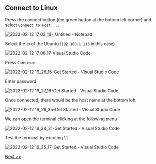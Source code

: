 ## Connect to Linux

Press the connect button (the green button at the bottom left corner) and select `Connect to Host ...`

![2022-02-12 17_03_16-_Untitled - Notepad](https://user-images.githubusercontent.com/55657279/153706763-efaa8587-2ecb-4a22-ac0b-ebf60bfe6a3f.png)

Select the ip of the Ubuntu (`192.168.1.115` in this case)

![2022-02-12 17_06_17-Visual Studio Code](https://user-images.githubusercontent.com/55657279/153706819-63a621bd-5b7e-47d2-b1d8-c21480b7598b.png)

Press `Continue`

![2022-02-12 19_26_15-Get Started - Visual Studio Code](https://user-images.githubusercontent.com/55657279/153712102-5c18626f-ba2f-4f35-86f1-23a4396c4bae.png)

Enter password

![2022-02-12 19_27_16-Get Started - Visual Studio Code](https://user-images.githubusercontent.com/55657279/153712205-41354083-fe33-4b3d-9d37-e71cbae409ad.png)

Once connected, there would be the host name at the bottom left

![2022-02-12 19_29_35-Get Started - Visual Studio Code](https://user-images.githubusercontent.com/55657279/153712214-cf45938e-e829-45e1-a946-0794570f576f.png)

We can open the terminal clicking at the following menu

![2022-02-12 19_34_21-Get Started - Visual Studio Code](https://user-images.githubusercontent.com/55657279/153712246-60963197-b55e-41e0-96be-4edc3b5fe893.png)

Test the terminal by excuting `ll`

![2022-02-12 19_35_17-Get Started - Visual Studio Code](https://user-images.githubusercontent.com/55657279/153712277-1c34919d-1cad-4a1b-985f-1f21f7b87a8f.png)

[Next >>](11.md)
